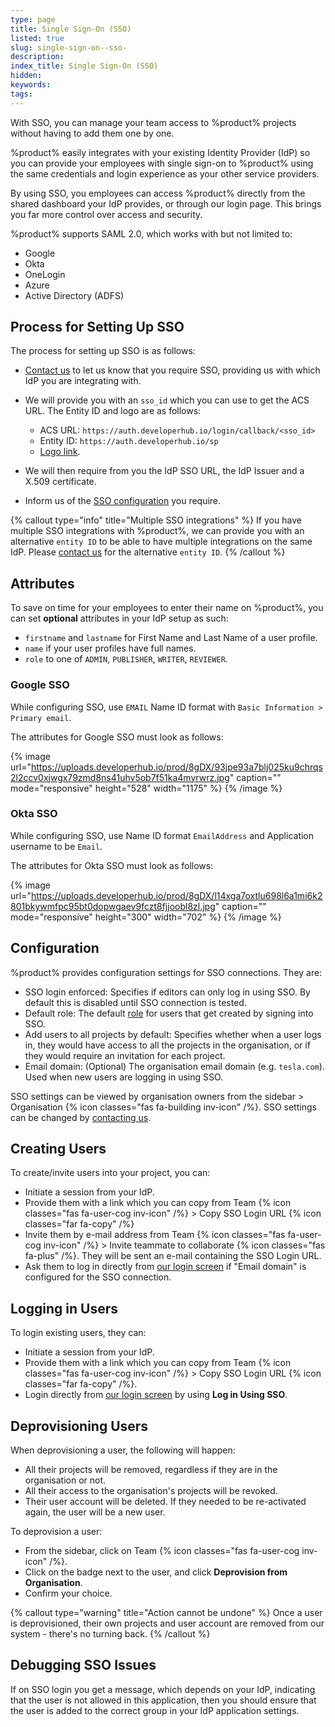 ```yaml
---
type: page
title: Single Sign-On (SSO)
listed: true
slug: single-sign-on--sso-
description: 
index_title: Single Sign-On (SSO)
hidden: 
keywords: 
tags: 
---
```



With SSO, you can manage your team access to %product% projects without having to add them one by one.

%product% easily integrates with your existing Identity Provider (IdP) so you can provide your employees with single sign-on to %product% using the same credentials and login experience as your other service providers.

By using SSO, you employees can access %product% directly from the shared dashboard your IdP provides, or through our login page. This brings you far more control over access and security.

%product% supports SAML 2.0, which works with but not limited to:

- Google
- Okta
- OneLogin
- Azure
- Active Directory (ADFS)

## Process for Setting Up SSO

The process for setting up SSO is as follows:

- [Contact us](/support-center/contact-us) to let us know that you require SSO, providing us with which IdP you are integrating with.
- We will provide you with an `sso_id` which you can use to get the ACS URL. The Entity ID and logo are as follows:
    - ACS URL: `https://auth.developerhub.io/login/callback/<sso_id>`
    - Entity ID: `https://auth.developerhub.io/sp`
    - [Logo link](https://res.cloudinary.com/developerhub/image/upload/v1561908888/1/gmoiyrndwsboeffgiz1x.svg).

- We will then require from you the IdP SSO URL, the IdP Issuer and a X.509 certificate.
- Inform us of the [SSO configuration](/support-center/single-sign-on--sso-#configuration) you require.


{% callout type="info" title="Multiple SSO integrations" %}
If you have multiple SSO integrations with %product%, we can provide you with an alternative `entity ID` to be able to have multiple integrations on the same IdP. Please [contact us](/support-center/contact-us) for the alternative `entity ID`.
{% /callout %}


## Attributes

To save on time for your employees to enter their name on %product%, you can set **optional** attributes in your IdP setup as such:

- `firstname` and `lastname` for First Name and Last Name of a user profile.
- `name` if your user profiles have full names.
- `role` to one of `ADMIN`, `PUBLISHER`, `WRITER`, `REVIEWER`.

### Google SSO

While configuring SSO, use `EMAIL` Name ID format with `Basic Information > Primary email`.

The attributes for Google SSO must look as follows:


{% image url="https://uploads.developerhub.io/prod/8gDX/93jpe93a7blj025ku9chrqs2l2ccv0xjwgx79zmd8ns41uhv5ob7f51ka4myrwrz.jpg" caption="" mode="responsive" height="528" width="1175" %}
{% /image %}


### Okta SSO

While configuring SSO, use Name ID format `EmailAddress` and Application username to be `Email`.

The attributes for Okta SSO must look as follows:


{% image url="https://uploads.developerhub.io/prod/8gDX/l14xga7oxtlu698l6a1mi6k2801bkywmfpc95bt0dopwgaev9fczt8fjjoobl8zl.jpg" caption="" mode="responsive" height="300" width="702" %}
{% /image %}


## Configuration

%product% provides configuration settings for SSO connections. They are:

- SSO login enforced: Specifies if editors can only log in using SSO. By default this is disabled until SSO connection is tested.
- Default role: The default [role](/support-center/collaboration#user-roles) for users that get created by signing into SSO.
- Add users to all projects by default: Specifies whether when a user logs in, they would have access to all the projects in the organisation, or if they would require an invitation for each project.
- Email domain: (Optional) The organisation email domain (e.g. `tesla.com`). Used when new users are logging in using SSO.

SSO settings can be viewed by organisation owners from the sidebar &gt; Organisation {% icon classes="fas fa-building inv-icon" /%}. SSO settings can be changed by [contacting us](/support-center/contact-us).

## Creating Users

To create/invite users into your project, you can:

- Initiate a session from your IdP.
- Provide them with a link which you can copy from Team {% icon classes="fas fa-user-cog inv-icon" /%} &gt; Copy SSO Login URL {% icon classes="far fa-copy" /%}
- Invite them by e-mail address from Team {% icon classes="fas fa-user-cog inv-icon" /%} &gt; Invite teammate to collaborate {% icon classes="fas fa-plus" /%}. They will be sent an e-mail containing the SSO Login URL.
- Ask them to log in directly from [our login screen](https://app.developerhub.io/login) if "Email domain" is configured for the SSO connection.

## Logging in Users

To login existing users, they can:

- Initiate a session from your IdP.
- Provide them with a link which you can copy from Team {% icon classes="fas fa-user-cog inv-icon" /%} &gt; Copy SSO Login URL {% icon classes="far fa-copy" /%}.
- Login directly from [our login screen](https://app.developerhub.io/login) by using **Log in Using SSO**.

## Deprovisioning Users

When deprovisioning a user, the following will happen:

- All their projects will be removed, regardless if they are in the organisation or not.
- All their access to the organisation's projects will be revoked.
- Their user account will be deleted. If they needed to be re-activated again, the user will be a new user.

To deprovision a user:

- From the sidebar, click on Team {% icon classes="fas fa-user-cog inv-icon" /%}.
- Click on the badge next to the user, and click **Deprovision from Organisation**.
- Confirm your choice.


{% callout type="warning" title="Action cannot be undone" %}
Once a user is deprovisioned, their own projects and user account are removed from our system - there's no turning back.
{% /callout %}


## Debugging SSO Issues

If on SSO login you get a message, which depends on your IdP, indicating that the user is not allowed in this application, then you should ensure that the user is added to the correct group in your IdP application settings.


